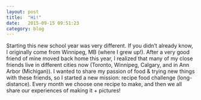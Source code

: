 ```yaml
---
layout: post
title:  "Hi!"
date:   2015-09-15 09:51:23
category: blog
---
```


Starting this new school year was very different.  If you didn’t already know, I originally come from Winnipeg, MB (where I grew up!).  After a very good friend of mine moved back home this year, I realized that many of my close friends live in different cities now (Toronto, Winnipeg, Calgary, and in Ann Arbor (Michigan)).  I wanted to share my passion of food & trying new things with these friends, so I started a new mission: recipe food challenge (long-distance).  Every month we choose one recipe to make, and then we all share our experiences of making it + pictures! 